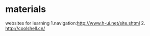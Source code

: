# materials
websites for learning
1.navigation:http://www.h-ui.net/site.shtml
2. http://coolshell.cn/

